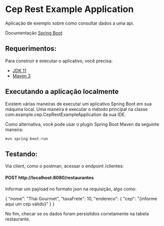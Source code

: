 # Cep Rest Example Application

Aplicação de exemplo sobre como consultar dados a uma api.

Documentação [Spring Boot](http://projects.spring.io/spring-boot/) 

## Requerimentos:

Para construir e executar o aplicativo, você precisa:

- [JDK 11](https://openjdk.java.net/projects/jdk/11/)
- [Maven 3](https://maven.apache.org)

## Executando a aplicação localmente

Existem várias maneiras de executar um aplicativo Spring Boot em sua máquina local. Uma maneira é executar o método principal na classe com.example.cep.CepRestExampleApplication da sua IDE.

Como alternativa, você pode usar o plugin Spring Boot Maven da seguinte maneira:

```shell
mvn spring-boot:run
```
## Testando:

Via client, como o postman, acessar o endpoint /clientes:

#### POST http://localhost:8080/restaurantes

Informar um payload no formato json na requisição, algo como:

{
        "nome": "Thai Gourmet",
        "taxaFrete": 10,
        "endereco": {
        	"cep": "{informe aqui um cep válido}"
        }
}

No fim, checar se os dados foram persistidos corretamente na tabela restaurante.
